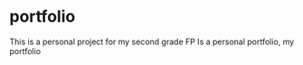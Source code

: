 # portfolio

This is a personal project for my second grade FP
Is a personal portfolio, my portfolio
